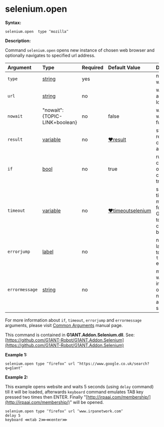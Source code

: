 # selenium.open

**Syntax:**

```text
selenium.open  type ‴mozilla‴
```

**Description:**

Command `selenium.open` opens new instance of chosen web browser and optionally navigates to specified url address.

| Argument | Type | Required | Default Value | Description |
| :--- | :--- | :--- | :--- | :--- |
| `type` | [string](https://github.com/G1ANT-Robot/G1ANT.Manual/blob/master/G1ANT-Language/Structures/string.md) | yes |  | name of the web browser |
| `url` | [string](https://github.com/G1ANT-Robot/G1ANT.Manual/blob/master/G1ANT-Language/Structures/string.md) | no |  | web page address to be loaded |
| `nowait` | "nowait":{TOPIC-LINK+boolean} | no | false | waits until the webpage fully loads |
| `result` | [variable](https://github.com/G1ANT-Robot/G1ANT.Manual/blob/master/G1ANT-Language/Special-Characters/variable.md) | no | [♥result](https://github.com/G1ANT-Robot/G1ANT.Manual/blob/master/G1ANT-Language/Common-Arguments.md) | stores the result of the command in a variable |
| `if` | [bool](https://github.com/G1ANT-Robot/G1ANT.Manual/blob/master/G1ANT-Language/Structures/bool.md) | no | true | runs the command only if condition is true |
| `timeout` | [variable](https://github.com/G1ANT-Robot/G1ANT.Manual/blob/master/G1ANT-Language/Special-Characters/variable.md) | no | [♥timeoutselenium](https://github.com/G1ANT-Robot/G1ANT.Manual/blob/master/G1ANT-Language/Variables/Special-Variables.md) | specifies time in milliseconds for G1ANT.Robot to wait for the command to be executed |
| `errorjump` | [label](https://github.com/G1ANT-Robot/G1ANT.Manual/blob/master/G1ANT-Language/Structures/label.md) | no |  | name of the label to jump to if given `timeout` expires |
| `errormessage` | [string](https://github.com/G1ANT-Robot/G1ANT.Manual/blob/master/G1ANT-Language/Structures/string.md) | no |  | message that will be shown in case error occurs and no `errorjump` argument is specified |

For more information about `if`, `timeout`, `errorjump` and `errormessage` arguments, please visit [Common Arguments](https://github.com/G1ANT-Robot/G1ANT.Manual/blob/master/G1ANT-Language/Common-Arguments.md) manual page.

This command is contained in **G1ANT.Addon.Selenium.dll**. See: [https://github.com/G1ANT-Robot/G1ANT.Addon.Selenium](https://github.com/G1ANT-Robot/G1ANT.Addon.Selenium)

**Example 1:**

```text
selenium.open type ‴firefox‴ url ‴https://www.google.co.uk/search?q=g1ant‴
```

**Example 2:**

This example opens website and waits 5 seconds \(using `delay` command\) till it will be loaded, afterwards `keyboard` command emulates TAB key pressed two times then ENTER. Finally "[http://irpaai.com/membership/](http://irpaai.com/membership/)" will be opened.

```text
selenium.open type ‴firefox‴ url ‴www.irpanetwork.com‴
delay 5
keyboard ⋘tab 2⋙⋘enter⋙
```


